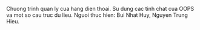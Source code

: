 Chuong trinh quan ly cua hang dien thoai.
Su dung cac tinh chat cua OOPS va mot so cau truc du lieu.
Nguoi thuc hien: Bui Nhat Huy, Nguyen Trung Hieu.
